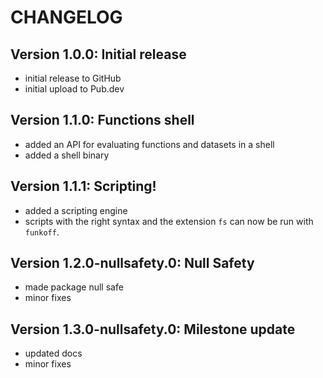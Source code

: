 # CHANGELOG

## Version 1.0.0: Initial release

- initial release to GitHub
- initial upload to Pub.dev

## Version 1.1.0: Functions shell

- added an API for evaluating functions and datasets in a shell
- added a shell binary

## Version 1.1.1: Scripting!

- added a scripting engine
- scripts with the right syntax and the extension `fs` can now be run with `funkoff`.

## Version 1.2.0-nullsafety.0: Null Safety

- made package null safe
- minor fixes

## Version 1.3.0-nullsafety.0: Milestone update

- updated docs
- minor fixes

